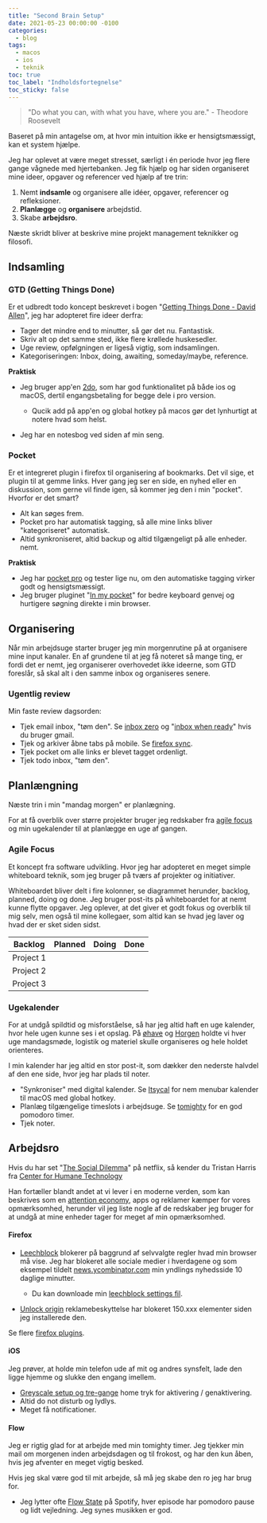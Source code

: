 ```yaml
---
title: "Second Brain Setup"
date: 2021-05-23 00:00:00 -0100
categories:
  - blog
tags:
  - macos
  - ios
  - teknik
toc: true
toc_label: "Indholdsfortegnelse"
toc_sticky: false
---
```


> "Do what you can, with what you have, where you are." - Theodore Roosevelt

Baseret på min antagelse om, at hvor min intuition ikke er hensigtsmæssigt, kan et system hjælpe. 

Jeg har oplevet at være meget stresset, særligt i én periode hvor jeg flere gange vågnede med hjertebanken. Jeg fik hjælp og har siden organiseret mine ideer, opgaver og referencer ved hjælp af tre trin:

1. Nemt **indsamle** og organisere alle idéer, opgaver, referencer og refleksioner.
2. **Planlægge** og **organisere** arbejdstid.
3. Skabe **arbejdsro**.

Næste skridt bliver at beskrive mine projekt management teknikker og filosofi.

## Indsamling

### GTD (Getting Things Done)
Er et udbredt todo koncept beskrevet i bogen "[Getting Things Done - David Allen](https://duckduckgo.com/?t=ffab&q=getting+things+done&ia=web)", jeg har adopteret fire ideer derfra:

- Tager det mindre end to minutter, så gør det nu. Fantastisk.
- Skriv alt op det samme sted, ikke flere krøllede huskesedler.
- Uge review, opfølgningen er ligeså vigtig, som indsamlingen.
- Kategoriseringen: Inbox, doing, awaiting, someday/maybe, reference.

**Praktisk**
- Jeg bruger app'en [2do](https://www.2doapp.com/), som har god funktionalitet på både ios og macOS, dertil engangsbetaling for begge dele i pro version.
  - Qucik add på app'en og global hotkey på macos gør det lynhurtigt at notere hvad som helst.

- Jeg har en notesbog ved siden af min seng.

### Pocket
Er et integreret plugin i firefox til organisering af bookmarks. Det vil sige, et plugin til at gemme links. Hver gang jeg ser en side, en nyhed eller en diskussion, som gerne vil finde igen, så kommer jeg den i min "pocket". Hvorfor er det smart?

- Alt kan søges frem.
- Pocket pro har automatisk tagging, så alle mine links bliver "kategoriseret" automatisk.
- Altid synkroniseret, altid backup og altid tilgængeligt på alle enheder. nemt.

**Praktisk**
- Jeg har [pocket pro](https://getpocket.com) og tester lige nu, om den automatiske tagging virker godt og hensigtsmæssigt.
- Jeg bruger pluginet "[In my pocket](https://inmypocketaddon.com/)" for bedre keyboard genvej og hurtigere søgning direkte i min browser.

## Organisering
Når min arbejdsuge starter bruger jeg min morgenrutine på at organisere mine input kanaler. En af grundene til at jeg få noteret så mange ting, er fordi det er nemt, jeg organiserer overhovedet ikke ideerne, som GTD foreslår, så skal alt i den samme inbox og organiseres senere.

### Ugentlig review
Min faste review dagsorden:

- Tjek email inbox, "tøm den". Se [inbox zero](https://duckduckgo.com/?q=inbox+zero&t=ffab&ia=web) og "[inbox when ready](https://inboxwhenready.org/)" hvis du bruger gmail.
- Tjek og arkiver åbne tabs på mobile. Se [firefox sync](https://www.mozilla.org/en-US/firefox/sync/).
- Tjek pocket om alle links er blevet tagget ordenligt.
- Tjek todo inbox, "tøm den".

## Planlængning
Næste trin i min "mandag morgen" er planlægning.

For at få overblik over større projekter bruger jeg redskaber fra [agile focus](http://agilefocus.com/2010/04/26/the-lean-startup-kanban-board/) og min ugekalender til at planlægge en uge af gangen.

### Agile Focus
Et koncept fra software udvikling. Hvor jeg har adopteret en meget simple whiteboard teknik, som jeg bruger på tværs af projekter og initiativer.

Whiteboardet bliver delt i fire kolonner, se diagrammet herunder, backlog, planned, doing og done. Jeg bruger post-its på whiteboardet for at nemt kunne flytte opgaver. Jeg oplever, at det giver et godt fokus og overblik til mig selv, men også til mine kollegaer, som altid kan se hvad jeg laver og hvad der er sket siden sidst.

  Backlog    | Planned     | Doing     | Done
 ---- | ---- | ---- | ---- 
 Project 1 |      |      |		
 Project 2 |      |      |		
 Project 3 |      |      |		



### Ugekalender
For at undgå spildtid og misforståelse, så har jeg altid haft en uge kalender, hvor hele ugen kunne ses i et opslag. På [øhave](https://ohave.dk/) og [Horgen](https://www.instagram.com/horgengaard/) holdte vi hver uge mandagsmøde, logistik og materiel skulle organiseres og hele holdet orienteres.

I min kalender har jeg altid en stor post-it, som dækker den nederste halvdel af den ene side, hvor jeg har plads til noter.

- "Synkroniser" med digital kalender. Se [Itsycal](https://www.mowglii.com/itsycal/) for nem menubar kalender til macOS med global hotkey.
- Planlæg tilgængelige timeslots i arbejdsuge. Se [tomighty](https://github.com/tomighty/tomighty-osx) for en god pomodoro timer.
- Tjek noter.



## Arbejdsro
Hvis du har set "[The Social Dilemma](https://youtu.be/uaaC57tcci0)" på netflix, så kender du Tristan Harris fra [Center for Humane Technology](https://www.humanetech.com/)

Han fortæller blandt andet at vi lever i en moderne verden, som kan beskrives som en [attention economy](https://en.wikipedia.org/wiki/Attention_economy), apps og reklamer kæmper for vores opmærksomhed, herunder vil jeg liste nogle af de redskaber jeg bruger for at undgå at mine enheder tager for meget af min opmærksomhed.

#### Firefox
- [Leechblock](https://www.proginosko.com/leechblock/) blokerer på baggrund af selvvalgte regler hvad min browser må vise. Jeg har blokeret alle sociale medier i hverdagene og som eksempel tildelt [news.ycombinator.com](https://news.ycombinator.com/) min yndlings nyhedsside 10 daglige minutter.
  - Du kan downloade min [leechblock settings fil](/assets/files/LeechBlockOptions(andersha).txt.zip).

- [Unlock origin](https://ublockorigin.com/) reklamebeskyttelse har blokeret 150.xxx elementer siden jeg installerede den.

Se flere [firefox plugins](https://hvadhvis.dk/blog/Second-Brain-Setup/#firefox-1).

#### iOS
Jeg prøver, at holde min telefon ude af mit og andres synsfelt, lade den ligge hjemme og slukke den engang imellem.

- [Greyscale setup og tre-gange](https://www.howtogeek.com/242626/use-a-triple-click-on-your-iphone-for-these-useful-shortcuts/) home tryk for aktivering / genaktivering.
- Altid do not disturb og lydlys.
- Meget få notificationer.

#### Flow
Jeg er rigtig glad for at arbejde med min tomighty timer. Jeg tjekker min mail om morgenen inden arbejdsdagen og til frokost, og har den kun åben, hvis jeg afventer en meget vigtig besked. 

Hvis jeg skal være god til mit arbejde, så må jeg skabe den ro jeg har brug for.

* Jeg lytter ofte [Flow State](https://open.spotify.com/show/4IssY4XjHXdpTNOzpaeyxh?si=7Rb4cuuUR6eCGbH7cwa__A) på Spotify, hver episode har pomodoro pause og lidt vejledning. Jeg synes musikken er god.
